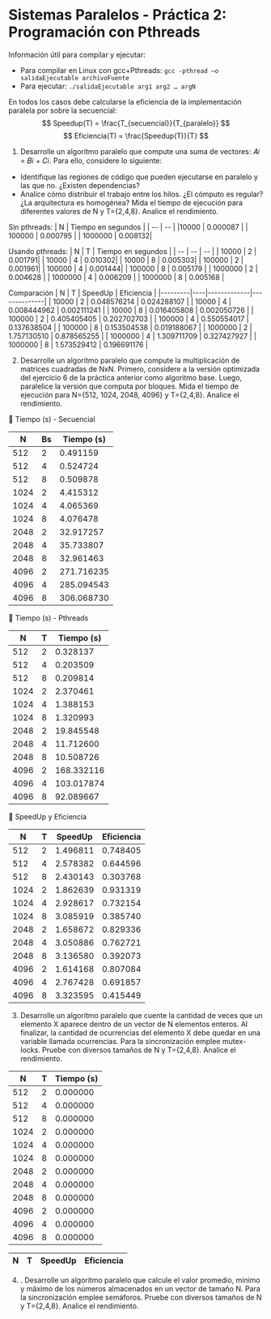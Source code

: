 # Sistemas Paralelos - Práctica 2: Programación con Pthreads 

Información útil para compilar y ejecutar:
- Para compilar en Linux con gcc+Pthreads: `gcc -pthread –o salidaEjecutable archivoFuente`
- Para ejecutar: `./salidaEjecutable arg1 arg2 … argN`

En todos los casos debe calcularse la eficiencia de la implementación paralela por sobre la secuencial:
$$ Speedup(T) = \frac{T_{secuencial}}{T_{paralelo}} $$
$$ Eficiencia(T) = \frac{Speedup(T)}{T} $$


1. Desarrolle un algoritmo paralelo que compute una suma de vectores: 𝐴𝑖 = 𝐵𝑖 + 𝐶𝑖. Para ello, considere lo siguiente:
- Identifique las regiones de código que pueden ejecutarse en paralelo y las que no. ¿Existen dependencias?
- Analice cómo distribuir el trabajo entre los hilos. ¿El cómputo es regular? ¿La arquitectura es homogénea?
Mida el tiempo de ejecución para diferentes valores de N y T={2,4,8}. Analice el rendimiento.

Sin pthreads:
| N | Tiempo en segundos |
| -- | -- |
|10000 | 0.000087 |
| 100000 | 0.000795 |
| 1000000 | 0.008132|

Usando pthreads: 
| N | T | Tiempo en segundos |
| -- | -- | -- |
| 10000 | 2 | 0.001791| 
| 10000 | 4 | 0.010302|
| 10000 | 8 | 0.005303|
| 100000 | 2 | 0.001961|
| 100000 | 4 | 0.001444|
| 100000 | 8 | 0.005179 | 
| 1000000 | 2 | 0.004628 |
| 1000000 | 4 | 0.006209 |
| 1000000 | 8 | 0.005168 | 

Comparación 
| N       | T  | SpeedUp     | Eficiencia   |
|---------|----|-------------|--------------|
| 10000   | 2  | 0.048576214 | 0.024288107  |
| 10000   | 4  | 0.008444962 | 0.002111241  |
| 10000   | 8  | 0.016405808 | 0.002050726  |
| 100000  | 2  | 0.405405405 | 0.202702703  |
| 100000  | 4  | 0.550554017 | 0.137638504  |
| 100000  | 8  | 0.153504538 | 0.019188067  |
| 1000000 | 2  | 1.757130510 | 0.878565255  |
| 1000000 | 4  | 1.309711709 | 0.327427927  |
| 1000000 | 8  | 1.573529412 | 0.196691176  |


2. Desarrolle un algoritmo paralelo que compute la multiplicación de matrices cuadradas de NxN. Primero, considere a la versión optimizada del ejercicio 6 de la práctica anterior como algoritmo base. Luego, paralelice la versión que computa por bloques. Mida el tiempo de ejecución para N={512, 1024, 2048, 4096} y T={2,4,8}. Analice el rendimiento.

🔹 Tiempo (s) - Secuencial

| N    | Bs | Tiempo (s) |
|------|----|------------|
| 512  | 2  | 0.491159    |
| 512  | 4  | 0.524724    |
| 512  | 8  | 0.509878    |
| 1024 | 2  | 4.415312    |
| 1024 | 4  | 4.065369    |
| 1024 | 8  | 4.076478    |
| 2048 | 2  | 32.917257   |
| 2048 | 4  | 35.733807   |
| 2048 | 8  | 32.961463   |
| 4096 | 2  | 271.716235  |
| 4096 | 4  | 285.094543  |
| 4096 | 8  | 306.068730  |


🔹 Tiempo (s) - Pthreads

| N    | T  | Tiempo (s) |
|------|----|------------|
| 512  | 2  | 0.328137    |
| 512  | 4  | 0.203509    |
| 512  | 8  | 0.209814    |
| 1024 | 2  | 2.370461    |
| 1024 | 4  | 1.388153    |
| 1024 | 8  | 1.320993    |
| 2048 | 2  | 19.845548   |
| 2048 | 4  | 11.712600   |
| 2048 | 8  | 10.508726   |
| 4096 | 2  | 168.332116  |
| 4096 | 4  | 103.017874  |
| 4096 | 8  | 92.089667   |


🔹 SpeedUp y Eficiencia

| N    | T  | SpeedUp     | Eficiencia   |
|------|----|-------------|--------------|
| 512  | 2  | 1.496811    | 0.748405     |
| 512  | 4  | 2.578382    | 0.644596     |
| 512  | 8  | 2.430143    | 0.303768     |
| 1024 | 2  | 1.862639    | 0.931319     |
| 1024 | 4  | 2.928617    | 0.732154     |
| 1024 | 8  | 3.085919    | 0.385740     |
| 2048 | 2  | 1.658672    | 0.829336     |
| 2048 | 4  | 3.050886    | 0.762721     |
| 2048 | 8  | 3.136580    | 0.392073     |
| 4096 | 2  | 1.614168    | 0.807084     |
| 4096 | 4  | 2.767428    | 0.691857     |
| 4096 | 8  | 3.323595    | 0.415449     |


3. Desarrolle un algoritmo paralelo que cuente la cantidad de veces que un elemento X aparece dentro de un vector de N elementos enteros. Al finalizar, la cantidad de ocurrencias del elemento X debe quedar en una variable llamada ocurrencias. Para la sincronización emplee mutex-locks. Pruebe con diversos tamaños de N y T={2,4,8}. Analice el rendimiento.

| N    | T  | Tiempo (s) |
|------|----|------------|
| 512  | 2  | 0.000000    |
| 512  | 4  | 0.000000    |
| 512  | 8  | 0.000000    |
| 1024 | 2  | 0.000000    |
| 1024 | 4  | 0.000000    |
| 1024 | 8  | 0.000000    |
| 2048 | 2  | 0.000000    |
| 2048 | 4  | 0.000000    |
| 2048 | 8  | 0.000000    |
| 4096 | 2  | 0.000000    |
| 4096 | 4  | 0.000000    |
| 4096 | 8  | 0.000000    |


| N    | T  | SpeedUp     | Eficiencia   |
|------|----|-------------|--------------|

4. . Desarrolle un algoritmo paralelo que calcule el valor promedio, mínimo y máximo de los números almacenados en un vector de tamaño N. Para la sincronización emplee semáforos. Pruebe con diversos tamaños de N y T={2,4,8}. Analice el rendimiento.
